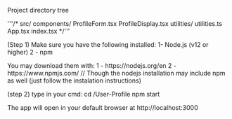 <p>Project directory tree</p>
'''/*
src/  
  components/  
    ProfileForm.tsx  
    ProfileDisplay.tsx  
  utilities/  
    utilities.ts
  App.tsx
  index.tsx
*/'''

<p>(Step 1) 
Make sure you have the following installed:
1- Node.js (v12 or higher)
2 - npm</p>

<p>You may download them with:
1 - https://nodejs.org/en
2 - https://www.npmjs.com/
// Though the nodejs installation may include npm as well (just follow the instalation instructions)</p>

<p>(step 2)
type in your cmd:
cd <path to directory>/User-Profile
npm start</p>

The app will open in your default browser at http://localhost:3000
